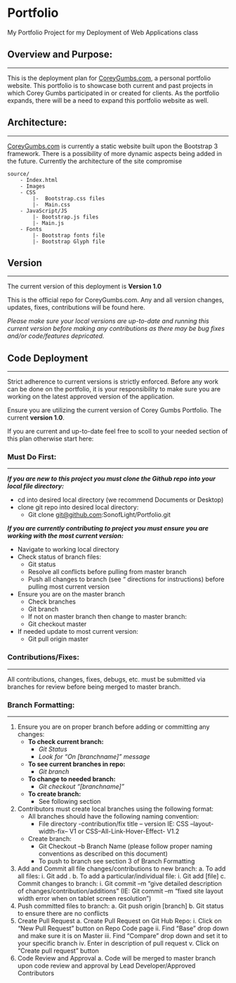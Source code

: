 # Portfolio
My Portfolio Project for my Deployment of Web Applications class

## Overview and Purpose:
---------------------

This is the deployment plan for [CoreyGumbs.com](http://wwww.CoreyGumbs.com), a personal portfolio website.  This portfolio is to showcase both current and past projects in which Corey Gumbs participated in or created for clients. As the portfolio expands, there will be a need to expand this portfolio website as well.

## Architecture:
-------------------
 [CoreyGumbs.com](http://wwww.CoreyGumbs.com) is currently a static website built upon the Bootstrap 3 framework.  There is a possibility of more dynamic aspects being added in the future. Currently the architecture of the site compromise
 
    source/
        - Index.html
        - Images
        - CSS
            |-  Bootstrap.css files
            |-  Main.css
        - JavaScript/JS
            |- Bootstrap.js files
            |- Main.js
        - Fonts 
            |- Bootstrap fonts file
            |- Bootstrap Glyph file


## Version
-------
The current version of this deployment is **Version 1.0**

This is the official repo for CoreyGumbs.com. Any and all version changes, updates, fixes, contributions will be found here. 

*Please make sure your local versions are up-to-date and running this current version before making any contributions as there may be bug fixes and/or code/features depricated.*

## Code Deployment
-------
Strict adherence to current versions is strictly enforced. Before any work can be done on the portfolio, it is your responsibility to make sure you are working on the latest approved version of the application. 

Ensure you are utilizing the current version of Corey Gumbs Portfolio. The current **version  1.0**. 

If you are current and up-to-date feel free to scoll to your needed section of this plan otherwise start here:

### Must Do First:
-------
**_If you are new to this project you must clone the Github repo into your local file directory:_**

+ cd into desired local directory (we recommend Documents or Desktop)
+ clone git repo into desired local directory:
    + Git clone git@github.com:SonofLight/Portfolio.git

**_If you are currently contributing to project you must ensure you are working with the most current version:_**

+ Navigate to working local directory
+ Check status of branch files: 
    + Git status
    + Resolve all conflicts before pulling from master branch
    + Push all changes to branch (see “ directions for instructions) before pulling most current version
+ Ensure you are on the master branch
    + Check branches
    + Git branch
    + If not on master branch then change to master branch:
    + Git checkout master
+ If needed update to most current version:
    + Git pull origin master

### Contributions/Fixes:
---------
All contributions, changes, fixes, debugs, etc. must be submitted via branches for review before being merged to master branch. 

### Branch Formatting:
-------
1.  Ensure you are on proper branch before adding or committing any changes:
    +  **To check current branch:** 
        +  _Git Status_
        +  _Look for “On [branchname]” message_
    + **To see current branches in repo:**
        + _Git branch_
    + **To change to needed branch:**
        + _Git checkout “[branchname]”_
    + **To create branch:**
        + See following section  
2.  Contributors must create local branches using the following format:
    +  All branches should have the following naming convention:
        +  File directory -contribution/fix title – version IE: CSS –layout-width-fix– V1 or CSS–All-Link-Hover-Effect- V1.2
    +  Create branch:
        +  Git Checkout –b Branch Name (please follow proper naming conventions as described on this document)
        + To push to branch see section 3 of Branch Formatting
3.  Add and Commit all file changes/contributions to new branch:
a.  To add all files:
i.  Git add .
b.  To add a particular/individual file:
i.  Git add [file]
c.  Commit changes to branch:
i.  Git commit –m “give detailed description of changes/contribution/additions”   (IE: Git commit –m “fixed site layout width error when on tablet screen resolution”)
4.  Push committed files to branch:
a.  Git push origin  [branch]
b.  Git status to ensure there are no conflicts
5.  Create Pull Request
a.  Create Pull Request on Git Hub Repo:
i.  Click on “New Pull Request” button on Repo Code page
ii. Find “Base” drop down and make sure it is on Master
iii.    Find “Compare” drop down and set it to your specific branch
iv. Enter in description of pull request 
v.  Click on “Create pull request” button
6.  Code Review and Approval
a.  Code will be merged to master branch upon code review and approval by Lead Developer/Approved Contributors



